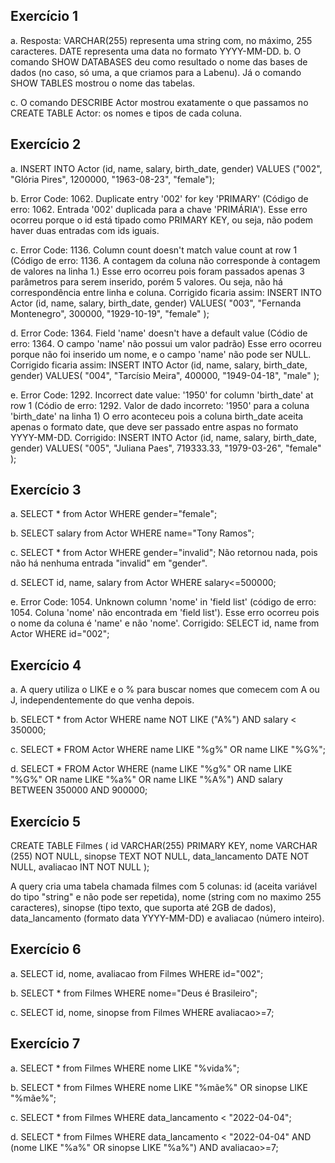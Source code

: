 ## Exercício 1
a. Resposta: 
    VARCHAR(255) representa uma string com, no máximo, 255 caracteres.
    DATE representa uma data no formato YYYY-MM-DD.
b. O comando SHOW DATABASES deu como resultado o nome das bases de dados (no caso, só uma, a que criamos para a Labenu). Já o comando SHOW TABLES mostrou o nome das tabelas.

c. O comando DESCRIBE Actor mostrou exatamente o que passamos no CREATE TABLE Actor: os nomes e tipos de cada coluna.

## Exercício 2
a. INSERT INTO Actor (id, name, salary, birth_date, gender)
VALUES ("002", "Glória Pires", 1200000, "1963-08-23", "female");

b. Error Code: 1062. Duplicate entry '002' for key 'PRIMARY' (Código de erro: 1062. Entrada '002' duplicada para a chave 'PRIMÁRIA'). Esse erro ocorreu porque o id está tipado como PRIMARY KEY, ou seja, não podem haver duas entradas com ids iguais.

c. Error Code: 1136. Column count doesn't match value count at row 1
(Código de erro: 1136. A contagem da coluna não corresponde à contagem de valores na linha 1.)
Esse erro ocorreu pois foram passados apenas 3 parâmetros para serem inserido, porém 5 valores. Ou seja, não há correspondência entre linha e coluna.
Corrigido ficaria assim:
    INSERT INTO Actor (id, name, salary, birth_date, gender)
    VALUES(
    "003", 
    "Fernanda Montenegro",
    300000,
    "1929-10-19", 
    "female"
    );

d. Error Code: 1364. Field 'name' doesn't have a default value
(Códio de erro: 1364. O campo 'name' não possui um valor padrão)
Esse erro ocorreu porque não foi inserido um nome, e o campo 'name' não pode ser NULL.
Corrigido ficaria assim:
    INSERT INTO Actor (id, name, salary, birth_date, gender)
    VALUES(
    "004",
    "Tarcísio Meira",
    400000,
    "1949-04-18", 
    "male"
    );

e. Error Code: 1292. Incorrect date value: '1950' for column 'birth_date' at row 1
(Códio de erro: 1292. Valor de dado incorreto: '1950' para a coluna 'birth_date' na linha 1)
O erro aconteceu pois a coluna birth_date aceita apenas o formato date, que deve ser passado entre aspas no formato YYYY-MM-DD.
Corrigido:
    INSERT INTO Actor (id, name, salary, birth_date, gender)
    VALUES(
    "005", 
    "Juliana Paes",
    719333.33,
    "1979-03-26", 
    "female"
    );

## Exercício 3

a. SELECT * from Actor WHERE gender="female";

b. SELECT salary from Actor WHERE name="Tony Ramos";

c. SELECT * from Actor WHERE gender="invalid";
Não retornou nada, pois não há nenhuma entrada "invalid" em "gender".

d. SELECT id, name, salary from Actor WHERE salary<=500000;

e. Error Code: 1054. Unknown column 'nome' in 'field list' (código de erro: 1054. Coluna 'nome' não encontrada em 'field list').
Esse erro ocorreu pois o nome da coluna é 'name' e não 'nome'.
Corrigido:
    SELECT id, name from Actor WHERE id="002";


## Exercício 4

a. A query utiliza o LIKE e o % para buscar nomes que comecem com A ou J, independentemente do que venha depois.

b. SELECT * from Actor WHERE name NOT LIKE ("A%") AND salary < 350000;

c. SELECT * FROM Actor WHERE name LIKE "%g%" OR name LIKE "%G%";

d. SELECT * FROM Actor WHERE (name LIKE "%g%" OR name LIKE "%G%" OR name LIKE "%a%" OR name LIKE "%A%") AND salary BETWEEN 350000 AND 900000;

## Exercício 5
CREATE TABLE Filmes (
    id VARCHAR(255) PRIMARY KEY,
    nome VARCHAR (255) NOT NULL,
    sinopse TEXT NOT NULL,
    data_lancamento DATE NOT NULL,
    avaliacao INT NOT NULL
);

A query cria uma tabela chamada filmes com 5 colunas: id (aceita variável do tipo "string" e não pode ser repetida), nome (string com no maximo 255 caracteres), sinopse (tipo texto, que suporta até 2GB de dados), data_lancamento (formato data YYYY-MM-DD) e avaliacao (número inteiro).


## Exercício 6

a. SELECT id, nome, avaliacao from Filmes WHERE id="002";

b. SELECT * from Filmes WHERE nome="Deus é Brasileiro";

c. SELECT id, nome, sinopse from Filmes WHERE avaliacao>=7;

## Exercício 7

a. SELECT * from Filmes WHERE nome LIKE "%vida%";

b. SELECT * from Filmes WHERE nome LIKE "%mãe%" OR sinopse LIKE "%mãe%";

c. SELECT * from Filmes WHERE data_lancamento < "2022-04-04";

d. SELECT * from Filmes WHERE data_lancamento < "2022-04-04" AND (nome LIKE "%a%" OR sinopse LIKE "%a%") AND  avaliacao>=7;


